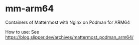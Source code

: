 # mm-arm64
 Containers of Mattermost with Nginx on Podman for ARM64

How to use: See 
https://blog.slipper.dev/archives/mattermost_podman_arm64/

